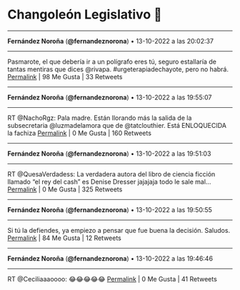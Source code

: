 # Changoleón Legislativo 🙈
*****
**Fernández Noroña** (**@fernandeznorona**) • 13-10-2022 a las 20:02:37
*****
Pasmarote, el que debería ir a un polígrafo eres tú, seguro estallaría de tantas mentiras que dices @rivapa. #urgeterapiadechayote, pero no habrá.
[Permalink](https://twitter.com/fernandeznorona/status/1580771029789855745) | 98 Me Gusta | 33 Retweets
*****
**Fernández Noroña** (**@fernandeznorona**) • 13-10-2022 a las 19:55:07
*****
RT @NachoRgz: Pala madre. Están llorando más la salida de la subsecretaria @luzmadelamora que de @tatclouthier. Está ENLOQUECIDA la fachiza
[Permalink](https://twitter.com/fernandeznorona/status/1580769143821070336) | 0 Me Gusta | 160 Retweets
*****
**Fernández Noroña** (**@fernandeznorona**) • 13-10-2022 a las 19:51:03
*****
RT @QuesaVerdadess: La verdadera autora del libro de ciencia ficción llamado “el rey del cash” es Denise Dresser jajajaja todo le sale mal…
[Permalink](https://twitter.com/fernandeznorona/status/1580768118338514944) | 0 Me Gusta | 325 Retweets
*****
**Fernández Noroña** (**@fernandeznorona**) • 13-10-2022 a las 19:50:55
*****
Si tú la defiendes, ya empiezo a pensar que fue buena la decisión. Saludos.
[Permalink](https://twitter.com/fernandeznorona/status/1580768086931558400) | 84 Me Gusta | 12 Retweets
*****
**Fernández Noroña** (**@fernandeznorona**) • 13-10-2022 a las 19:46:46
*****
RT @Ceciliaaaoooo: 😂😂😂😂😂
[Permalink](https://twitter.com/fernandeznorona/status/1580767040066834433) | 0 Me Gusta | 41 Retweets